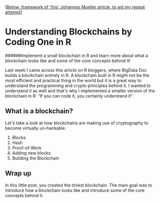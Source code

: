 [[Below: framework of 'this' Johannes Mueller article, to aid my repeat attempt](https://www.datacamp.com/community/tutorials/blockchain-r)]

# Understanding Blockchains by Coding One in R
######Implement a small blockchain in R and learn more about what a blockchain looks like and some of the core concepts behind it!

Last week I came across this article on R bloggers, where BigData Doc builds a blockchain entirely in R. A blockchain built in R might not be the most efficient and practical thing in the world but it is a great way to understand the programming and crypto principles behind it. I wanted to understand it as well and that's why I implemented a smaller version of the blockchain in R: "If you can code it, you certainly understand it".

## What is a blockchain?
Let's take a look at how blockchains are making use of cryptography to become virtually un-hackable.

1. Blocks
2. Hash
3. Proof-of-Work
4. Adding new blocks
5. Building the Blockchain

## Wrap up
In this little post, you created the tiniest blockchain. The main goal was to introduce how a blockchain looks like and introduce some of the core concepts behind it.